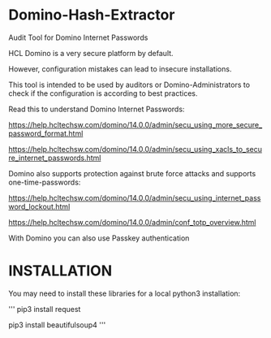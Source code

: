 # Domino-Hash-Extractor
Audit Tool for Domino Internet Passwords


HCL Domino is a very secure platform by default.

However, configuration mistakes can lead to insecure installations.

This tool is intended to be used by auditors or Domino-Administrators to check if the configuration is according to best practices.


Read this to understand Domino Internet Passwords:

https://help.hcltechsw.com/domino/14.0.0/admin/secu_using_more_secure_password_format.html

https://help.hcltechsw.com/domino/14.0.0/admin/secu_using_xacls_to_secure_internet_passwords.html

Domino also supports protection against brute force attacks and supports one-time-passwords:

https://help.hcltechsw.com/domino/14.0.0/admin/secu_using_internet_password_lockout.html

https://help.hcltechsw.com/domino/14.0.0/admin/conf_totp_overview.html

With Domino you can also use Passkey authentication

# INSTALLATION

You may need to install these libraries for a local python3 installation:

'''
pip3 install request

pip3 install beautifulsoup4
'''

